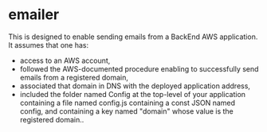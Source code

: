 # emailer
This is designed to enable sending emails from a BackEnd AWS application.  It assumes
that one has:
* access to an AWS account,
* followed the AWS-documented procedure enabling to successfully send emails from
a registered domain,
* associated that domain in DNS with the deployed application address,
* included the  folder named Config at the top-level of your application containing a
file named config.js containing a const JSON named config, and
containing a key named "domain" whose value is the registered domain..
